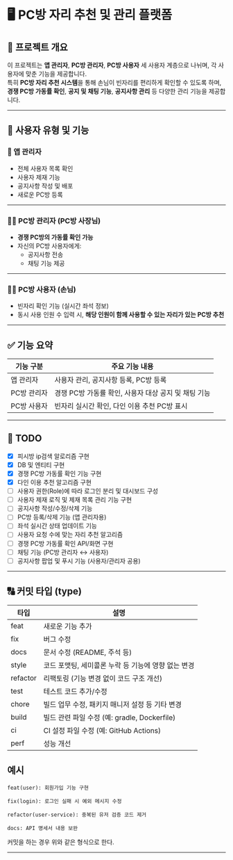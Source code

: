 # 🖥️ PC방 자리 추천 및 관리 플랫폼

## 📌 프로젝트 개요
이 프로젝트는 **앱 관리자**, **PC방 관리자**, **PC방 사용자** 세 사용자 계층으로 나뉘며, 각 사용자에 맞춘 기능을 제공합니다.  
특히 **PC방 자리 추천 시스템**을 통해 손님이 빈자리를 편리하게 확인할 수 있도록 하며,  
**경쟁 PC방 가동률 확인**, **공지 및 채팅 기능**, **공지사항 관리** 등 다양한 관리 기능을 제공합니다.

---

## 👤 사용자 유형 및 기능

### 🔧 앱 관리자
- 전체 사용자 목록 확인
- 사용자 제재 기능
- 공지사항 작성 및 배포
- 새로운 PC방 등록

---

### 🧑‍💼 PC방 관리자 (PC방 사장님)
- **경쟁 PC방의 가동률 확인 가능**
- 자신의 PC방 사용자에게:
  - 공지사항 전송
  - 채팅 기능 제공

---

### 🙋‍♂️ PC방 사용자 (손님)
- 빈자리 확인 기능 (실시간 좌석 정보)
- 동시 사용 인원 수 입력 시, **해당 인원이 함께 사용할 수 있는 자리가 있는 PC방 추천**

---

## ✅ 기능 요약

| 기능 구분     | 주요 기능 내용                                                                 |
|--------------|------------------------------------------------------------------------------|
| 앱 관리자     | 사용자 관리, 공지사항 등록, PC방 등록                                           |
| PC방 관리자   | 경쟁 PC방 가동률 확인, 사용자 대상 공지 및 채팅 기능                              |
| PC방 사용자   | 빈자리 실시간 확인, 다인 이용 추천 PC방 표시                                     |

---

## 📝 TODO

- [X] 피시방 ip검색 알로리즘 구현
- [X] DB 및 엔티티 구현
- [X] 경쟁 PC방 가동률 확인 기능 구현 
- [X] 다인 이용 추천 알고리즘 구현 
- [ ] 사용자 권한(Role)에 따라 로그인 분리 및 대시보드 구성
- [ ] 사용자 제재 로직 및 제재 목록 관리 기능 구현
- [ ] 공지사항 작성/수정/삭제 기능
- [ ] PC방 등록/삭제 기능 (앱 관리자용)
- [ ] 좌석 실시간 상태 업데이트 기능
- [ ] 사용자 요청 수에 맞는 자리 추천 알고리즘
- [ ] 경쟁 PC방 가동률 확인 API/화면 구현
- [ ] 채팅 기능 (PC방 관리자 ↔ 사용자)
- [ ] 공지사항 팝업 및 푸시 기능 (사용자/관리자 공용)

---

## 🔠 커밋 타입 (type)

| 타입       | 설명                                         |
|------------|----------------------------------------------|
| feat       | 새로운 기능 추가                              |
| fix        | 버그 수정                                     |
| docs       | 문서 수정 (README, 주석 등)                   |
| style      | 코드 포맷팅, 세미콜론 누락 등 기능에 영향 없는 변경 |
| refactor   | 리팩토링 (기능 변경 없이 코드 구조 개선)       |
| test       | 테스트 코드 추가/수정                         |
| chore      | 빌드 업무 수정, 패키지 매니저 설정 등 기타 변경 |
| build      | 빌드 관련 파일 수정 (예: gradle, Dockerfile)  |
| ci         | CI 설정 파일 수정 (예: GitHub Actions)        |
| perf       | 성능 개선                                     |

## 예시

```
feat(user): 회원가입 기능 구현
```

```
fix(login): 로그인 실패 시 예외 메시지 수정
```

```
refactor(user-service): 중복된 유저 검증 코드 제거
```

```
docs: API 명세서 내용 보완
```

커밋을 하는 경우 위와 같은 형식으로 한다. 

---